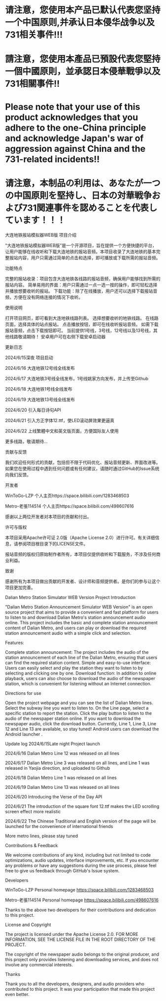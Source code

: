 <h1 style="color=red">请注意，您使用本产品已默认代表您坚持一个中国原则,并承认日本侵华战争以及731相关事件!!!</h1>
<h1>請注意，您使用本產品已預設代表您堅持一個中國原則，並承認日本侵華戰爭以及731相關事件!!<h1>
<h1>Please note that your use of this product acknowledges that you adhere to the one-China principle and acknowledge Japan's war of aggression against China and the 731-related incidents!!</h1>
<h1>请注意，本制品の利用は、あなたが一つの中国原則を堅持し、日本の対華戦争および731関連事件を認めることを代表しています！！！</h1>
大连地铁报站模拟器WEB版 项目介绍

“大连地铁报站模拟器WEB版”是一个开源项目，旨在提供一个方便快捷的平台，让用户能够在线收听和下载大连地铁的报站音频。本项目收录了大连地铁的基本完整报站内容，用户只需通过简单的点击和选择，即可播放或下载所需的报站音频。


功能特点

完整的报站收录：项目包含大连地铁各线路的报站音频，确保用户能够找到所需的报站内容。 简单易用的界面：用户只需通过一点一选一按的操作，即可轻松选择并播放想要收听的报站。 下载功能：除了在线播放，用户还可以选择下载报站音频，方便在没有网络连接的情况下收听。

使用说明

打开项目网页，即可看到大连地铁线路列表。 选择想要收听的地铁线路。 在线路页面，选择具体的站点报站。 点击播放按钮，即可在线收听报站音频。 如需下载报站音频，点击下载按钮即可。 当前提供1号线，3号线，12号线以及13号线，其他线路敬请期待！ 安卓用户可在右侧下载安卓启动器

更新日志

2024/6/15深夜 项目启动

2024/6/16 大连地铁12号线全线发布

2024/6/17 大连地铁3号线全线发布，1号线姚家方向发布，并上传至Github

2024/6/18 大连地铁1号线全线发布

2024/6/19 大连地铁13号线全线发布

2024/6/20 引入每日诗句API

2024/6/21 引入方正字体12.ttf，使LED滚动屏效果更逼真

2024/6/22 上线繁體中文和英文版页面，方便国际友人使用

更多线路，敬请期待…

贡献与反馈

我们欢迎任何形式的贡献，包括但不限于代码优化、报站音频更新、界面改进等。如果您在使用过程中遇到任何问题或有任何建议，请随时通过GitHub的Issue系统向我们反馈。

开发者

WinToGo-LZP 个人主页https://space.bilibili.com/1283468503

Metro-老張114514 个人主页https://space.bilibili.com/498607616

感谢以上两位开发者对本项目的贡献和付出。

许可与版权

本项目采用Apache许可证 2.0版（Apache License 2.0）进行许可。有关详细信息，请参阅项目根目录下的LICENSE文件。

报站音频的版权归原始制作者所有，本项目仅提供收听和下载服务，不涉及任何商业利益。

致谢

感谢所有为本项目做出贡献的开发者、设计师和音频提供者。是你们的参与让这个项目更加完善。

Dalian Metro Station Simulator WEB Version Project Introduction

"Dalian Metro Station Announcement Simulator WEB Version" is an open source project that aims to provide a convenient and fast platform for users to listen to and download Dalian Metro's station announcement audio online. This project includes the basic and complete station announcement content of Dalian Metro, and users can play or download the required station announcement audio with a simple click and selection.

Features:

Complete station announcement: The project includes the audio of the station announcement of each line of the Dalian Metro, ensuring that users can find the required station content. Simple and easy-to-use interface: Users can easily select and play the station they want to listen to by selecting and clicking one by one. Download function: In addition to online playback, users can also choose to download the audio of the newspaper station, which is convenient for listening without an Internet connection.

Directions for use

Open the project webpage and you can see the list of Dalian Metro lines. Select the subway line you want to listen to. On the Line page, select a specific station to report the station. Click the play button to listen to the audio of the newspaper station online. If you want to download the newspaper audio, click the download button. Currently, Line 1, Line 3, Line 12 and Line 13 are available, so stay tuned! Android users can download the Android launcher .

Update log 2024/6/15Late night Project launch

2024/6/16 Dalian Metro Line 12 was released on all lines

2024/6/17 Dalian Metro Line 3 was released on all lines, and Line 1 was released in Yaojia direction, and uploaded to Github

2024/6/18 Dalian Metro Line 1 was released on all lines

2024/6/19 Dalian Metro Line 13 was released on all lines

2024/6/20 Introducing the Verse of the Day API

2024/6/21 The introduction of the square font 12.ttf makes the LED scrolling screen effect more realistic

2024/6/22 The Chinese Traditional and English version of the page will be launched for the convenience of international friends

More metro lines, please stay tuned

Contributions & Feedback

We welcome contributions of any kind, including but not limited to code optimizations, audio updates, interface improvements, etc. If you encounter any problems or have any suggestions during the use process, please feel free to give us feedback through GitHub's Issue system.

Developers

WinToGo-LZP Personal homepage https://space.bilibili.com/1283468503

Metro-老張114514 Personal homepage https://space.bilibili.com/498607616

Thanks to the above two developers for their contributions and dedication to this project.

License and Copyright

The project is licensed under the Apache License 2.0. FOR MORE INFORMATION, SEE THE LICENSE FILE IN THE ROOT DIRECTORY OF THE PROJECT.

The copyright of the newspaper audio belongs to the original producer, and this project only provides listening and downloading services, and does not involve any commercial interests.

Thanks

Thank you to all the developers, designers, and audio providers who contributed to this project. It was your participation that made this project even better.
